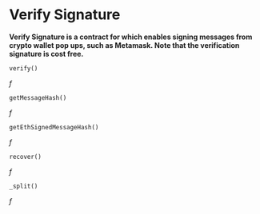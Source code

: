 # Verify Signature
**Verify Signature is a contract for which enables signing messages from crypto wallet pop ups, such as Metamask. Note that the verification signature is cost free.**

```
verify()
```
*f*

```
getMessageHash()
```
*f*

```
getEthSignedMessageHash()
```
*f*

```
recover()
```
*f*

```
_split()
```
*f*
